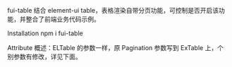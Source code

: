 fui-table
结合 element-ui table，表格渲染自带分页功能，可控制是否开启该功能，并整合了前端业务代码示例。

Installation
npm i fui-table


Attribute
概述：ELTable 的参数一样，原 Pagination 参数写到 ExTable 上，个别参数有修改，详见下面。